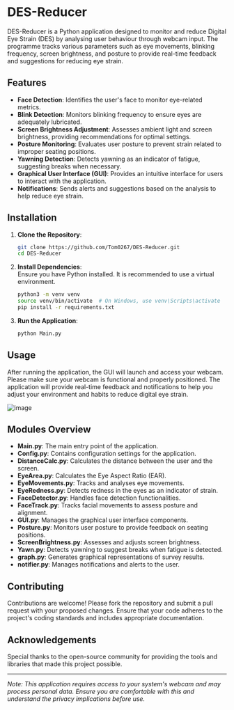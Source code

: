 # DES-Reducer

DES-Reducer is a Python application designed to monitor and reduce Digital Eye Strain (DES) by analysing user behaviour through webcam input. The programme tracks various parameters such as eye movements, blinking frequency, screen brightness, and posture to provide real-time feedback and suggestions for reducing eye strain.

## Features

- **Face Detection**: Identifies the user's face to monitor eye-related metrics.  
- **Blink Detection**: Monitors blinking frequency to ensure eyes are adequately lubricated.  
- **Screen Brightness Adjustment**: Assesses ambient light and screen brightness, providing recommendations for optimal settings.  
- **Posture Monitoring**: Evaluates user posture to prevent strain related to improper seating positions.  
- **Yawning Detection**: Detects yawning as an indicator of fatigue, suggesting breaks when necessary.  
- **Graphical User Interface (GUI)**: Provides an intuitive interface for users to interact with the application.  
- **Notifications**: Sends alerts and suggestions based on the analysis to help reduce eye strain.  

## Installation

1. **Clone the Repository**:
   ```bash
   git clone https://github.com/Tom0267/DES-Reducer.git
   cd DES-Reducer
   ```

2. **Install Dependencies**:  
   Ensure you have Python installed. It is recommended to use a virtual environment.
   ```bash
   python3 -m venv venv
   source venv/bin/activate  # On Windows, use venv\Scripts\activate
   pip install -r requirements.txt
   ```

3. **Run the Application**:
   ```bash
   python Main.py
   ```

## Usage

After running the application, the GUI will launch and access your webcam. Please make sure your webcam is functional and properly positioned. The application will provide real-time feedback and notifications to help you adjust your environment and habits to reduce digital eye strain.

![image](https://github.com/user-attachments/assets/b7987f3d-11d4-4155-ae83-a80a68f3f65b)

## Modules Overview

- **Main.py**: The main entry point of the application.
- **Config.py**: Contains configuration settings for the application.  
- **DistanceCalc.py**: Calculates the distance between the user and the screen.  
- **EyeArea.py**: Calculates the Eye Aspect Ratio (EAR).  
- **EyeMovements.py**: Tracks and analyses eye movements.  
- **EyeRedness.py**: Detects redness in the eyes as an indicator of strain.  
- **FaceDetector.py**: Handles face detection functionalities.  
- **FaceTrack.py**: Tracks facial movements to assess posture and alignment.  
- **GUI.py**: Manages the graphical user interface components.    
- **Posture.py**: Monitors user posture to provide feedback on seating positions.  
- **ScreenBrightness.py**: Assesses and adjusts screen brightness.  
- **Yawn.py**: Detects yawning to suggest breaks when fatigue is detected.  
- **graph.py**: Generates graphical representations of survey results.  
- **notifier.py**: Manages notifications and alerts to the user.  

## Contributing

Contributions are welcome! Please fork the repository and submit a pull request with your proposed changes. Ensure that your code adheres to the project's coding standards and includes appropriate documentation.

## Acknowledgements

Special thanks to the open-source community for providing the tools and libraries that made this project possible.

---

*Note: This application requires access to your system's webcam and may process personal data. Ensure you are comfortable with this and understand the privacy implications before use.*
